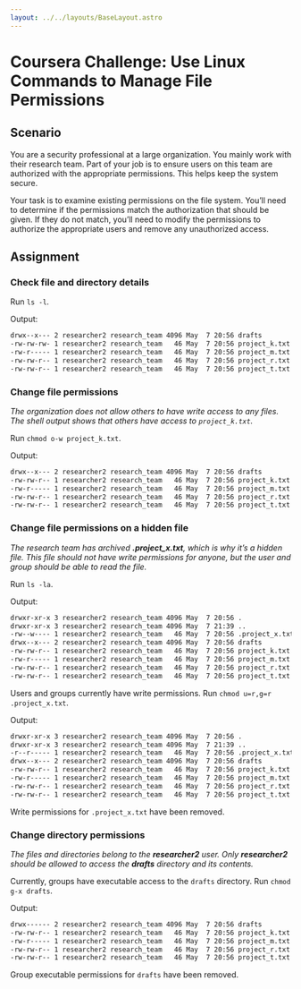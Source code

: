 ```yaml
---
layout: ../../layouts/BaseLayout.astro
---
```


# Coursera Challenge: Use Linux Commands to Manage File Permissions

## Scenario

You are a security professional at a large organization. You mainly work with their research team. Part of your job is to ensure users on this team are authorized with the appropriate permissions. This helps keep the system secure.

Your task is to examine existing permissions on the file system. You’ll need to determine if the permissions match the authorization that should be given. If they do not match, you’ll need to modify the permissions to authorize the appropriate users and remove any unauthorized access.

## Assignment

### Check file and directory details

Run `ls -l`.

Output:

```bash
drwx--x--- 2 researcher2 research_team 4096 May  7 20:56 drafts
-rw-rw-rw- 1 researcher2 research_team   46 May  7 20:56 project_k.txt
-rw-r----- 1 researcher2 research_team   46 May  7 20:56 project_m.txt
-rw-rw-r-- 1 researcher2 research_team   46 May  7 20:56 project_r.txt
-rw-rw-r-- 1 researcher2 research_team   46 May  7 20:56 project_t.txt
```

### Change file permissions

*The organization does not allow others to have write access to any files. The shell output shows that others have access to `project_k.txt`.*

Run `chmod o-w project_k.txt`.

Output:

```bash
drwx--x--- 2 researcher2 research_team 4096 May  7 20:56 drafts
-rw-rw-r-- 1 researcher2 research_team   46 May  7 20:56 project_k.txt
-rw-r----- 1 researcher2 research_team   46 May  7 20:56 project_m.txt
-rw-rw-r-- 1 researcher2 research_team   46 May  7 20:56 project_r.txt
-rw-rw-r-- 1 researcher2 research_team   46 May  7 20:56 project_t.txt
```

### Change file permissions on a hidden file

*The research team has archived **.project_x.txt**, which is why it’s a hidden file. This file should not have write permissions for anyone, but the user and group should be able to read the file.*

Run `ls -la`.

Output:

```bash
drwxr-xr-x 3 researcher2 research_team 4096 May  7 20:56 .
drwxr-xr-x 3 researcher2 research_team 4096 May  7 21:39 ..
-rw--w---- 1 researcher2 research_team   46 May  7 20:56 .project_x.txt
drwx--x--- 2 researcher2 research_team 4096 May  7 20:56 drafts
-rw-rw-r-- 1 researcher2 research_team   46 May  7 20:56 project_k.txt
-rw-r----- 1 researcher2 research_team   46 May  7 20:56 project_m.txt
-rw-rw-r-- 1 researcher2 research_team   46 May  7 20:56 project_r.txt
-rw-rw-r-- 1 researcher2 research_team   46 May  7 20:56 project_t.txt
```

Users and groups currently have write permissions. Run `chmod u=r,g=r .project_x.txt`.

Output:

```bash
drwxr-xr-x 3 researcher2 research_team 4096 May  7 20:56 .
drwxr-xr-x 3 researcher2 research_team 4096 May  7 21:39 ..
-r--r----- 1 researcher2 research_team   46 May  7 20:56 .project_x.txt
drwx--x--- 2 researcher2 research_team 4096 May  7 20:56 drafts
-rw-rw-r-- 1 researcher2 research_team   46 May  7 20:56 project_k.txt
-rw-r----- 1 researcher2 research_team   46 May  7 20:56 project_m.txt
-rw-rw-r-- 1 researcher2 research_team   46 May  7 20:56 project_r.txt
-rw-rw-r-- 1 researcher2 research_team   46 May  7 20:56 project_t.txt
```

Write permissions for `.project_x.txt` have been removed.

### Change directory permissions

*The files and directories belong to the **researcher2** user. Only **researcher2** should be allowed to access the **drafts** directory and its contents.*

Currently, groups have executable access to the `drafts` directory. Run `chmod g-x drafts`.

Output:

```bash
drwx------ 2 researcher2 research_team 4096 May  7 20:56 drafts
-rw-rw-r-- 1 researcher2 research_team   46 May  7 20:56 project_k.txt
-rw-r----- 1 researcher2 research_team   46 May  7 20:56 project_m.txt
-rw-rw-r-- 1 researcher2 research_team   46 May  7 20:56 project_r.txt
-rw-rw-r-- 1 researcher2 research_team   46 May  7 20:56 project_t.txt
```

Group executable permissions for `drafts` have been removed.
